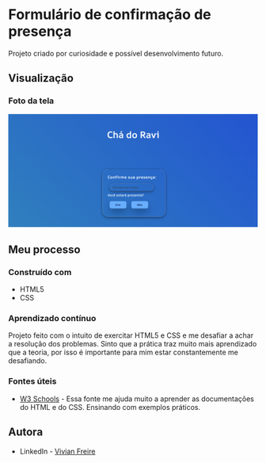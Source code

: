 # Formulário de confirmação de presença 

Projeto criado por curiosidade e possível desenvolvimento futuro.

## Visualização

### Foto da tela

![](src/imagens/screenshot.png)


## Meu processo

### Construído com

- HTML5
- CSS



### Aprendizado contínuo

Projeto feito com o intuito de exercitar HTML5 e CSS e me desafiar a achar a resolução dos problemas. Sinto que a prática traz muito mais aprendizado que a teoria, por isso é importante para mim estar constantemente me desafiando.


### Fontes úteis

- [W3 Schools](https://www.w3schools.com) - Essa fonte me ajuda muito a aprender as documentações do HTML e do CSS. Ensinando com exemplos práticos.


## Autora

- LinkedIn - [Vivian Freire](www.linkedin.com/in/vivian-gfreire)

